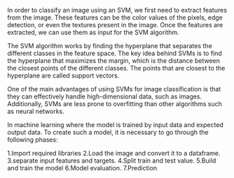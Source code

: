 In order to classify an image using an SVM, we first need to extract features from the image. These features can be the color values of the pixels, edge detection, or even the textures present in the image. Once the features are extracted, we can use them as input for the SVM algorithm.

The SVM algorithm works by finding the hyperplane that separates the different classes in the feature space. The key idea behind SVMs is to find the hyperplane that maximizes the margin, which is the distance between the closest points of the different classes. The points that are closest to the hyperplane are called support vectors.

One of the main advantages of using SVMs for image classification is that they can effectively handle high-dimensional data, such as images. Additionally, SVMs are less prone to overfitting than other algorithms such as neural networks.

In machine learning where the model is trained by input data and expected output data.
To create such a model, it is necessary to go through the following phases:

1.Import required libraries
2.Load the image and convert it to a dataframe.
3.separate input features and targets.
4.Split train and test value.
5.Build and train the model
6.Model evaluation.
7.Prediction
